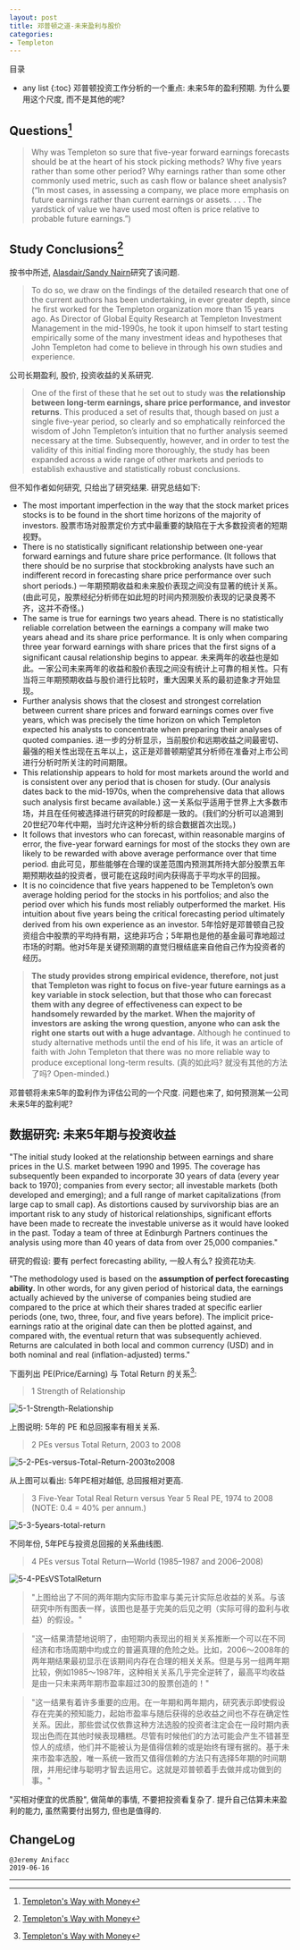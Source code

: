 ```yaml
---
layout: post
title: 邓普顿之道-未来盈利与股价
categories:
- Templeton
---
```

目录  
* any list
{:toc}
邓普顿投资工作分析的一个重点: 未来5年的盈利预期. 为什么要用这个尺度, 而不是其他的呢?

## Questions[^1]

> Why was Templeton so sure that five-year forward earnings forecasts should be at the heart of his stock picking methods? Why five years rather than some other period? Why earnings rather than some other commonly used metric, such as cash flow or balance sheet analysis? (“In most cases, in assessing a company, we place more emphasis on future earnings rather than current earnings or assets. . . . The yardstick of value we have used most often is price relative to probable future earnings.”)

## Study Conclusions[^1]

按书中所述, [Alasdair/Sandy Nairn](https://www.edinburghpartners.com/staff/dr-sandy-nairn)研究了该问题.

> To do so, we draw on the findings of the detailed research that one of the current authors has been undertaking, in ever greater depth, since he first worked for the Templeton organization more than 15 years ago. As Director of Global Equity Research at Templeton Investment Management in the mid-1990s, he took it upon himself to start testing empirically some of the many investment ideas and hypotheses that John Templeton had come to believe in through his own studies and experience.

公司长期盈利, 股价, 投资收益的关系研究.

> One of the first of these that he set out to study was **the relationship between long-term earnings, share price performance, and investor returns**. This produced a set of results that, though based on just a single five-year period, so clearly and so emphatically reinforced the wisdom of John Templeton’s intuition that no further analysis seemed necessary at the time. Subsequently, however, and in order to test the validity of this initial finding more thoroughly, the study has been expanded across a wide range of other markets and periods to establish exhaustive and statistically robust conclusions.

但不知作者如何研究, 只给出了研究结果. 研究总结如下:

- The most important imperfection in the way that the stock market prices stocks is to be found in the short time horizons of the majority of investors. 股票市场对股票定价方式中最重要的缺陷在于大多数投资者的短期视野。
- There is no statistically significant relationship between one-year forward earnings and future share price performance. (It follows that there should be no surprise that stockbroking analysts have such an indifferent record in forecasting share price performance over such short periods.) 一年期预期收益和未来股价表现之间没有显著的统计关系。(由此可见，股票经纪分析师在如此短的时间内预测股价表现的记录良莠不齐，这并不奇怪。)
- The same is true for earnings two years ahead. There is no statistically reliable correlation between the earnings a company will make two years ahead and its share price performance. It is only when comparing three year forward earnings with share prices that the first signs of a significant causal relationship begins to appear. 未来两年的收益也是如此。一家公司未来两年的收益和股价表现之间没有统计上可靠的相关性。只有当将三年期预期收益与股价进行比较时，重大因果关系的最初迹象才开始显现。
- Further analysis shows that the closest and strongest correlation between current share prices and forward earnings comes over five years, which was precisely the time horizon on which Templeton expected his analysts to concentrate when preparing their analyses of quoted companies. 进一步的分析显示，当前股价和远期收益之间最密切、最强的相关性出现在五年以上，这正是邓普顿期望其分析师在准备对上市公司进行分析时所关注的时间期限。
- This relationship appears to hold for most markets around the world and is consistent over any period that is chosen for study. (Our analysis dates back to the mid-1970s, when the comprehensive data that allows such analysis first became available.) 这一关系似乎适用于世界上大多数市场，并且在任何被选择进行研究的时段都是一致的。(我们的分析可以追溯到20世纪70年代中期，当时允许这种分析的综合数据首次出现。)
- It follows that investors who can forecast, within reasonable margins of error, the five-year forward earnings for most of the stocks they own are likely to be rewarded with above average performance over that time period. 由此可见，那些能够在合理的误差范围内预测其所持大部分股票五年期预期收益的投资者，很可能在这段时间内获得高于平均水平的回报。
- It is no coincidence that five years happened to be Templeton’s own average holding period for the stocks in his portfolios; and also the period over which his funds most reliably outperformed the market. His intuition about five years being the critical forecasting period ultimately derived from his own experience as an investor. 5年恰好是邓普顿自己投资组合中股票的平均持有期，这绝非巧合；5年期也是他的基金最可靠地超过市场的时期。他对5年是关键预测期的直觉归根结底来自他自己作为投资者的经历。

> **The study provides strong empirical evidence, therefore, not just that Templeton was right to focus on five-year future earnings as a key variable in stock selection, but that those who can forecast them with any degree of effectiveness can expect to be handsomely rewarded by the market. When the majority of investors are asking the wrong question, anyone who can ask the right one starts out with a huge advantage.** Although he continued to study alternative methods until the end of his life, it was an article of faith with John Templeton that there was no more reliable way to produce exceptional long-term results. (真的如此吗? 就没有其他的方法了吗? Open-minded.)

邓普顿将未来5年的盈利作为评估公司的一个尺度. 问题也来了, 如何预测某一公司未来5年的盈利呢? 

## 数据研究: 未来5年期与投资收益

"The initial study looked at the relationship between earnings and share prices in the U.S. market between 1990 and 1995. The coverage has subsequently been expanded to incorporate 30 years of data (every year back to 1970); companies from every sector; all investable markets (both developed and emerging); and a full range of market capitalizations (from large cap to small cap). As distortions caused by survivorship bias are an important risk to any study of historical relationships, significant efforts have been made to recreate the investable universe as it would have looked in the past. Today a team of three at Edinburgh Partners continues the analysis using more than 40 years of data from over 25,000 companies."

研究的假设: 要有 perfect forecasting ability, 一般人有么? 投资花功夫.

"The methodology used is based on the **assumption of perfect forecasting ability**. In other words, for any given period of historical data, the earnings actually achieved by the universe of companies being studied are compared to the price at which their shares traded at specific earlier periods (one, two, three, four, and five years before). The implicit price-earnings ratio at the original date can then be plotted against, and compared with, the eventual return that was subsequently achieved. Returns are calculated in both local and common currency (USD) and in both nominal and real (inflation-adjusted) terms."

下面列出 PE(Price/Earning) 与 Total Return 的关系[^1]:

> 1 Strength of Relationship

![5-1-Strength-Relationship](https://raw.githubusercontent.com/Anifacc/anifacc.github.io/master/images/templeton-5year-forward-pe.png)

上图说明: 5年的 PE 和总回报率有相关关系.

> 2 PEs versus Total Return, 2003 to 2008

![5-2-PEs-versus-Total-Return-2003to2008](https://raw.githubusercontent.com/Anifacc/anifacc.github.io/master/images/templeton-5year-forward-pe-2.png)

从上图可以看出: 5年PE相对越低, 总回报相对更高.

> 3 Five-Year Total Real Return versus Year 5 Real PE, 1974 to 2008 (NOTE: 0.4 = 40% per annum.)

![5-3-5years-total-return](https://raw.githubusercontent.com/Anifacc/anifacc.github.io/master/images/templeton-5year-forward-pe-1974-2008.png)

不同年份, 5年PE与投资总回报的关系曲线图.

> 4 PEs versus Total Return—World (1985–1987 and 2006–2008)

![5-4-PEsVSTotalReturn](https://raw.githubusercontent.com/Anifacc/anifacc.github.io/master/images/templeton-2year-forward-pe-2008.png)

> "上图给出了不同的两年期内实际市盈率与美元计实际总收益的关系。与该研究中所有图表一样，该图也是基于完美的后见之明（实际可得的盈利与收益）的假设。"

> "这一结果清楚地说明了，由短期内表现出的相关关系推断一个可以在不同经济和市场周期中均成立的普遍真理的危险之处。比如，2006～2008年的两年期结果最初显示在该期间内存在合理的相关关系。但是与另一组两年期比较，例如1985～1987年，这种相关关系几乎完全逆转了，最高平均收益是由一只未来两年期市盈率超过30的股票创造的！"

> "这一结果有着许多重要的应用。在一年期和两年期内，研究表示即使假设存在完美的预知能力，起始市盈率与随后获得的总收益之间也不存在确定性关系。因此，那些尝试仅依靠这种方法选股的投资者注定会在一段时期内表现出色而在其他时候表现糟糕。尽管有时候他们的方法可能会产生不错甚至惊人的成绩，他们并不能被认为是值得信赖的或是始终有理有据的。基于未来市盈率选股，唯一系统一致而又值得信赖的方法只有选择5年期的时间期限，并用纪律与聪明才智去运用它。这就是邓普顿着手去做并成功做到的事。"

"买相对便宜的优质股", 做简单的事情, 不要把投资看复杂了. 提升自己估算未来盈利的能力, 虽然需要付出努力, 但也是值得的. 

## ChangeLog

```
@Jeremy Anifacc
2019-06-16
```

---

[^1]:[Templeton's Way with Money](https://book.douban.com/subject/6915772/)
[^2]:[约翰•邓普顿的投资之道](https://book.douban.com/subject/25723410/)
